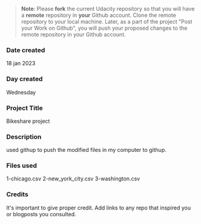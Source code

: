 >**Note**: Please **fork** the current Udacity repository so that you will have a **remote** repository in **your** Github account. Clone the remote repository to your local machine. Later, as a part of the project "Post your Work on Github", you will push your proposed changes to the remote repository in your Github account.

### Date created
18 jan 2023

### Day created
Wednesday

### Project Title
Bikeshare project

### Description
used githup to push the modified files in my computer to githup.

### Files used
1-chicago.csv
2-new_york_city.csv
3-washington.csv

### Credits
It's important to give proper credit. Add links to any repo that inspired you or blogposts you consulted.

